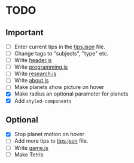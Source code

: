 # TODO
## Important
- [ ] Enter current tips in the [tips.json](/src/data/tips.json) file.
- [ ] Change tags to "subjects", "type" etc.
- [ ] Write [header.js](/src/header.js)
- [ ] Write [programming.js](/src/pages/programming.js)
- [ ] Write [research.js](/src/pages/research.js)
- [ ] Write [about.js](/src/pages/about.js)
- [ ] Make planets show picture on hover
- [x] Make radius an optional parameter for planets
- [x] Add ```styled-components```

## Optional
- [X] Stop planet motion on hover
- [ ] Add more tips to [tips.json](/src/data/tips.json) file.
- [ ] Write [game.js](/src/pages/game.js)
- [ ] Make Tetris